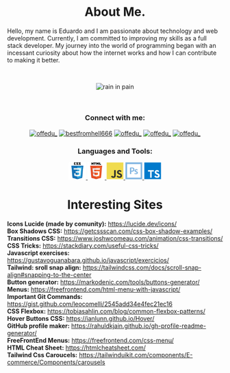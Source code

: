 <h1 align="center" id="About-me">About Me.</h1>
<div style="display: inline_block">

  Hello, my name is Eduardo and I am passionate about technology and web development. Currently, I am committed to improving my skills as a full stack developer. My journey into the world of programming began with an incessant curiosity about how the internet works and how I can contribute to making it better.

</div><br/>

<div align="center">

![rain in pain](https://github.com/no-rick/no-rick/blob/main/pain.gif)

</div> <br/>

<h3 align="center">Connect with me:</h3>
<p align="center">
<a href="https://twitter.com/offedu_" target="blank"><img align="center" src="https://raw.githubusercontent.com/rahuldkjain/github-profile-readme-generator/master/src/images/icons/Social/twitter.svg" alt="offedu_" height="30" width="40" /></a>
<a href="https://fb.com/bestfromhell666" target="blank"><img align="center" src="https://raw.githubusercontent.com/rahuldkjain/github-profile-readme-generator/master/src/images/icons/Social/facebook.svg" alt="bestfromhell666" height="30" width="40" /></a>
<a href="https://instagram.com/offedu_" target="blank"><img align="center" src="https://raw.githubusercontent.com/rahuldkjain/github-profile-readme-generator/master/src/images/icons/Social/instagram.svg" alt="offedu_" height="30" width="40" /></a>
<a href="https://www.behance.net/offedu_" target="blank"><img align="center" src="https://raw.githubusercontent.com/rahuldkjain/github-profile-readme-generator/master/src/images/icons/Social/behance.svg" alt="offedu_" height="30" width="40" /></a>
<a href="https://www.youtube.com/c/offedu_" target="blank"><img align="center" src="https://raw.githubusercontent.com/rahuldkjain/github-profile-readme-generator/master/src/images/icons/Social/youtube.svg" alt="offedu_" height="30" width="40" /></a>
</p>

<h3 align="center">Languages and Tools:</h3>
<p align="center"> <a href="https://www.w3schools.com/css/" target="_blank" rel="noreferrer"> <img src="https://raw.githubusercontent.com/devicons/devicon/master/icons/css3/css3-original-wordmark.svg" alt="css3" width="40" height="40"/> </a> <a href="https://www.w3.org/html/" target="_blank" rel="noreferrer"> <img src="https://raw.githubusercontent.com/devicons/devicon/master/icons/html5/html5-original-wordmark.svg" alt="html5" width="40" height="40"/> </a> <a href="https://developer.mozilla.org/en-US/docs/Web/JavaScript" target="_blank" rel="noreferrer"> <img src="https://raw.githubusercontent.com/devicons/devicon/master/icons/javascript/javascript-original.svg" alt="javascript" width="40" height="40"/> </a> <a href="https://www.photoshop.com/en" target="_blank" rel="noreferrer"> <img src="https://raw.githubusercontent.com/devicons/devicon/master/icons/photoshop/photoshop-line.svg" alt="photoshop" width="40" height="40"/> </a> <a href="https://www.typescriptlang.org/" target="_blank" rel="noreferrer"> <img src="https://raw.githubusercontent.com/devicons/devicon/master/icons/typescript/typescript-original.svg" alt="typescript" width="40" height="40"/> </a> </p>

<h1 align="center">Interesting Sites</h1>

<strong>Icons Lucide (made by comunity):</strong>
<a href="https://lucide.dev/icons/" rel="nofollow">https://lucide.dev/icons/</a>
<br>
<strong>Box Shadows CSS:</strong>
<a href="https://getcssscan.com/css-box-shadow-examples/" rel="nofollow">https://getcssscan.com/css-box-shadow-examples/
</a>
<br>
<strong>Transitions CSS:</strong>
<a href="https://www.joshwcomeau.com/animation/css-transitions/" rel="nofollow">https://www.joshwcomeau.com/animation/css-transitions/
</a>
<br>
<strong>CSS Tricks:</strong>
<a href="https://stackdiary.com/useful-css-tricks/" rel="nofollow">https://stackdiary.com/useful-css-tricks/
</a>
<br>
<strong>Javascript exercises:</strong>
<a href="https://gustavoguanabara.github.io/javascript/exercicios/" rel="nofollow">https://gustavoguanabara.github.io/javascript/exercicios/
</a>
<br>
<strong>Tailwind: sroll snap align:</strong>
<a href="https://tailwindcss.com/docs/scroll-snap-align#snapping-to-the-center" rel="nofollow">https://tailwindcss.com/docs/scroll-snap-align#snapping-to-the-center
</a>
<br>
<strong>Button generator:</strong>
<a href="https://markodenic.com/tools/buttons-generator/" rel="nofollow">https://markodenic.com/tools/buttons-generator/
</a>
<br>
<strong>Menus:</strong>
<a href="https://freefrontend.com/html-menu-with-javascript/" rel="nofollow">https://freefrontend.com/html-menu-with-javascript/
</a>
<br>
<strong>Important Git Commands:</strong>
<a href="https://gist.github.com/leocomelli/2545add34e4fec21ec16" rel="nofollow">https://gist.github.com/leocomelli/2545add34e4fec21ec16
</a>
<br>
<strong>CSS Flexbox:</strong>
<a href="https://tobiasahlin.com/blog/common-flexbox-patterns/" rel="nofollow">https://tobiasahlin.com/blog/common-flexbox-patterns/
</a>
<br>
<strong>Hover Buttons CSS:</strong>
<a href="https://ianlunn.github.io/Hover/" rel="nofollow">https://ianlunn.github.io/Hover/
</a>
<br>
<strong>GitHub profile maker:</strong>
<a href="https://rahuldkjain.github.io/gh-profile-readme-generator/" rel="nofollow">https://rahuldkjain.github.io/gh-profile-readme-generator/
</a>
<br>
<strong>FreeFrontEnd Menus:</strong>
<a href="https://freefrontend.com/css-menu/" rel="nofollow">https://freefrontend.com/css-menu/
</a>
<br>
<strong>HTML Cheat Sheet:</strong>
<a href="https://htmlcheatsheet.com/" rel="nofollow">https://htmlcheatsheet.com/
</a>
<br>
<strong>Tailwind Css Caroucels:</strong>
<a href="https://tailwinduikit.com/components/E-commerce/Components/carousels" rel="nofollow">https://tailwinduikit.com/components/E-commerce/Components/carousels
</a>
<br>

